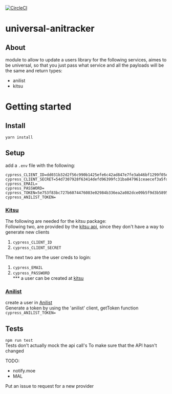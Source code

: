 [![CircleCI](https://circleci.com/gh/bote795/universal-anitracker.svg?style=svg&circle-token=53b7c4d6ecedf470eb066ff63e4ece929a8d343c)](https://circleci.com/gh/bote795/universal-anitracker)
# universal-anitracker
## About
module to allow to update a users library for the following services, aimes to be universal, so that you just pass what service and all the payloads will be the same and return types:
* anilist
* kitsu
# Getting started 
## Install
`yarn install`

## Setup
add a `.env` file with the following:
```
cypress_CLIENT_ID=dd031b32d2f56c990b1425efe6c42ad847e7fe3ab46bf1299f05ecd856bdb7dd
cypress_CLIENT_SECRET=54d7307928f63414defd96399fc31ba847961ceaecef3a5fd93144e960c0e151
cypress_EMAIL=
cypress_PASSWORD=
cypress_TOKEN=5e753f83bc727b6074476083e02984b336ea2a082dce09b5f9d3b58951df66ab
cypress_ANILIST_TOKEN=
```
### [Kitsu](https://kitsu.io)
 The following are needed for the kitsu package:   
Following two, are provided by the [kitsu api](https://kitsu.docs.apiary.io/#reference/authentication), since they don't have a way to generate new clients
1.  ```cypress_CLIENT_ID```  
2. ```cypress_CLIENT_SECRET```

The next two are the user creds to login:   
1. ``` cypress_EMAIL ```  
2. ``` cypress_PASSWORD ```  
*** a user can be created at [kitsu](https://kitsu.io)

### [Anilist](https://anilist.co/)
create a user in [Anilist](https://anilist.co/)   
Generate a token by using the 'anilist' client, getToken function  
`cypress_ANILIST_TOKEN=
`
## Tests
`npm run test`   
Tests don't actually mock the api call's
To make sure that the API hasn't changed


TODO:
* notify.moe
* MAL

Put an issue to request for a new provider
